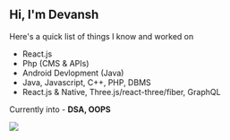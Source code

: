 ## Hi, I'm Devansh

Here's a quick list of things I know and worked on
- React.js
- Php (CMS & APIs)
- Android Devlopment (Java)
- Java, Javascript, C++, PHP, DBMS
- React.js & Native, Three.js/react-three/fiber, GraphQL

Currently into - **DSA, OOPS**

<img src="https://github-readme-stats.vercel.app/api?username=raghav-wd" />
